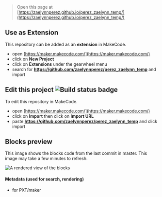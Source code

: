 
> Open this page at [https://zaelynnperez.github.io/perez_zaelynn_temp/](https://zaelynnperez.github.io/perez_zaelynn_temp/)

## Use as Extension

This repository can be added as an **extension** in MakeCode.

* open [https://maker.makecode.com/](https://maker.makecode.com/)
* click on **New Project**
* click on **Extensions** under the gearwheel menu
* search for **https://github.com/zaelynnperez/perez_zaelynn_temp** and import

## Edit this project ![Build status badge](https://github.com/zaelynnperez/perez_zaelynn_temp/workflows/MakeCode/badge.svg)

To edit this repository in MakeCode.

* open [https://maker.makecode.com/](https://maker.makecode.com/)
* click on **Import** then click on **Import URL**
* paste **https://github.com/zaelynnperez/perez_zaelynn_temp** and click import

## Blocks preview

This image shows the blocks code from the last commit in master.
This image may take a few minutes to refresh.

![A rendered view of the blocks](https://github.com/zaelynnperez/perez_zaelynn_temp/raw/master/.github/makecode/blocks.png)

#### Metadata (used for search, rendering)

* for PXT/maker
<script src="https://makecode.com/gh-pages-embed.js"></script><script>makeCodeRender("{{ site.makecode.home_url }}", "{{ site.github.owner_name }}/{{ site.github.repository_name }}");</script>

